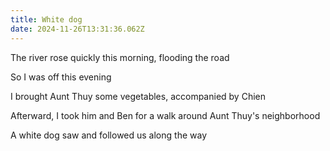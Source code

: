 ```yaml
---
title: White dog
date: 2024-11-26T13:31:36.062Z
---
```


The river rose quickly this morning, flooding the road

So I was off this evening

I brought Aunt Thuy some vegetables, accompanied by Chien

Afterward, I took him and Ben for a walk around Aunt Thuy's neighborhood

A white dog saw and followed us along the way
